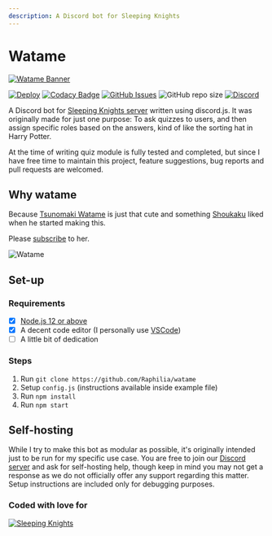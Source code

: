 ```yaml
---
description: A Discord bot for Sleeping Knights
---
```


# Watame

[![Watame Banner](https://i.postimg.cc/NMHsZJqb/watame-banner.jpg)](https://www.youtube.com/channel/UCqm3BQLlJfvkTsX_hvm0UmA)

[![Deploy](https://img.shields.io/github/workflow/status/Raphilia/watame/Deploy/production?logo=github)](https://github.com/Raphilia/watame/actions) [![Codacy Badge](https://api.codacy.com/project/badge/Grade/bead454f28a44ab3bede7d937cc27374)](https://app.codacy.com/manual/Raphilia/watame) [![GitHub Issues](https://img.shields.io/github/issues/raphilia/watame)](https://github.com/Raphilia/watame/issues) ![GitHub repo size](https://img.shields.io/github/repo-size/Raphilia/watame) [![Discord](https://img.shields.io/discord/616969119685935162?color=%237289da&label=chat&logo=discord&logoColor=white)](https://sleepingknights.moe/discord)

A Discord bot for [Sleeping Knights server](https://sleepingknights.moe/) written using discord.js. It was originally made for just one purpose: To ask quizzes to users, and then assign specific roles based on the answers, kind of like the sorting hat in Harry Potter.

At the time of writing quiz module is fully tested and completed, but since I have free time to maintain this project, feature suggestions, bug reports and pull requests are welcomed.

## Why watame

Because [Tsunomaki Watame](https://www.youtube.com/channel/UCqm3BQLlJfvkTsX_hvm0UmA) is just that cute and something [Shoukaku](https://github.com/Raphilia) liked when he started making this.

Please [subscribe](https://www.youtube.com/channel/UCqm3BQLlJfvkTsX_hvm0UmA?sub_confirmation=1) to her.

![Watame](https://sleepingknights.moe/wp-content/uploads/2020/06/tsunomaki_watame_hololive_drawn_by_saki_saki_paint__984925b956be62b5893eb8489fff5cd7-2-300x300.jpg)

## Set-up

### Requirements

* [x] [Node.js 12 or above](https://nodejs.org/en/download/)
* [x] A decent code editor \(I personally use [VSCode](https://code.visualstudio.com/)\)
* [ ] A little bit of dedication

### Steps

1. Run `git clone https://github.com/Raphilia/watame`
2. Setup `config.js` \(instructions available inside example file\)
3. Run `npm install`
4. Run `npm start`

## Self-hosting

While I try to make this bot as modular as possible, it's originally intended just to be run for my specific use case. You are free to join our [Discord server](https://discord.gg/htn3D8p) and ask for self-hosting help, though keep in mind you may not get a response as we do not officially offer any support regarding this matter. Setup instructions are included only for debugging purposes.

### Coded with love for

[![Sleeping Knights](https://sleepingknights.moe/wp-content/uploads/2020/07/sk-title.png)](https://sleepingknights.moe/discord)

